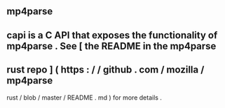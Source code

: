 mp4parse
-
capi
is
a
C
API
that
exposes
the
functionality
of
mp4parse
.
See
[
the
README
in
the
mp4parse
-
rust
repo
]
(
https
:
/
/
github
.
com
/
mozilla
/
mp4parse
-
rust
/
blob
/
master
/
README
.
md
)
for
more
details
.
